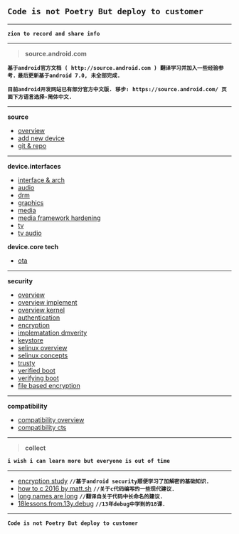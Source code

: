 
**```Code is not Poetry But deploy to customer```**
--

-----
**`zion to record and share info`**

-----
>**source.android.com**

**`基于android官方文档 ( http://source.android.com ) 翻译学习并加入一些经验参考.`**
**`最后更新基于android 7.0, 未全部完成.`**

**`目前android开发网站已有部分官方中文版. 移步: https://source.android.com/ 页面下方语言选择-简体中文.`**

-----
**source**

 - [overview](https://github.com/bluefalconjun/bluefalconjun.github.io/blob/master/source.android.com/android.source.overview.md)
 - [add new device](https://github.com/bluefalconjun/bluefalconjun.github.io/blob/master/source.android.com/android.source.addnewdev.md)
 - [git & repo](https://github.com/bluefalconjun/bluefalconjun.github.io/blob/master/source.android.com/android.source.developing.gitrepo.md)

-----
**device.interfaces**

 - [interface & arch](https://github.com/bluefalconjun/bluefalconjun.github.io/blob/master/source.android.com/android.device.arch.md)
 - [audio](https://github.com/bluefalconjun/bluefalconjun.github.io/blob/master/source.android.com/android.device.audio.md)
 - [drm](https://github.com/bluefalconjun/bluefalconjun.github.io/blob/master/source.android.com/android.device.drm.md)
 - [graphics](https://github.com/bluefalconjun/bluefalconjun.github.io/blob/master/source.android.com/android.device.graphics.md)
 - [media](https://github.com/bluefalconjun/bluefalconjun.github.io/blob/master/source.android.com/android.device.media.md)
 - [media framework hardening](https://github.com/bluefalconjun/bluefalconjun.github.io/blob/master/source.android.com/android.device.media.framework.md)
 - [tv](https://github.com/bluefalconjun/bluefalconjun.github.io/blob/master/source.android.com/android.device.tv.md)
 - [tv audio](https://github.com/bluefalconjun/bluefalconjun.github.io/blob/master/source.android.com/android.device.tv.audio.md)

**device.core tech**
- [ota](https://github.com/bluefalconjun/bluefalconjun.github.io/blob/master/source.android.com/android.device.tech.ota.md)

-----
**security**

 - [overview](https://github.com/bluefalconjun/bluefalconjun.github.io/blob/master/source.android.com/android.security.overview.md)
 - [overview implement](https://github.com/bluefalconjun/bluefalconjun.github.io/blob/master/source.android.com/android.security.overview.implement.md)
 - [overview kernel](https://github.com/bluefalconjun/bluefalconjun.github.io/blob/master/source.android.com/android.security.overview.kernel.md) 
 - [authentication](https://github.com/bluefalconjun/bluefalconjun.github.io/blob/master/source.android.com/android.security.authentication.md)
 - [encryption](https://github.com/bluefalconjun/bluefalconjun.github.io/blob/master/source.android.com/android.security.encryption.md)
 - [implematation dmverity](https://github.com/bluefalconjun/bluefalconjun.github.io/blob/master/source.android.com/android.security.imple.dmverity.md)
 - [keystore](https://github.com/bluefalconjun/bluefalconjun.github.io/blob/master/source.android.com/android.security.keystore.md)
 - [selinux overview](https://github.com/bluefalconjun/bluefalconjun.github.io/blob/master/source.android.com/android.security.selinux.overview.md)
 - [selinux concepts](https://github.com/bluefalconjun/bluefalconjun.github.io/blob/master/source.android.com/android.security.selinux.concepts.md)
 - [trusty](https://github.com/bluefalconjun/bluefalconjun.github.io/blob/master/source.android.com/android.security.trusty.md)
 - [verified boot](https://github.com/bluefalconjun/bluefalconjun.github.io/blob/master/source.android.com/android.security.verifiedboot.md)
 - [verifying boot](https://github.com/bluefalconjun/bluefalconjun.github.io/blob/master/source.android.com/android.security.verifyingboot.md)
 - [file based encryption](https://github.com/bluefalconjun/bluefalconjun.github.io/blob/master/source.android.com/android.security.encryption.filebased.md)

-----
**compatibility**

 - [compatibility overview](https://github.com/bluefalconjun/bluefalconjun.github.io/blob/master/source.android.com/android.compatibility.overview.md)
 - [compatibility cts](https://github.com/bluefalconjun/bluefalconjun.github.io/blob/master/source.android.com/android.compatibility.cts.md)

-----
>**collect**

**`i wish i can learn more but everyone is out of time`**

-----
 - [encryption study](https://github.com/bluefalconjun/bluefalconjun.github.io/blob/master/collect/encryption.study.md)    **`//基于android security顺便学习了加解密的基础知识.`**
 - [how to c 2016 by matt.sh](https://github.com/bluefalconjun/bluefalconjun.github.io/blob/master/collect/lang.c.howtoc2016.md)   **`//关于c代码编写的一些现代建议.`**
 - [long names are long](https://github.com/bluefalconjun/bluefalconjun.github.io/blob/master/collect/long.names.are.long.md)    **`//翻译自关于代码中长命名的建议.`**
 - [18lessons.from.13y.debug](https://github.com/bluefalconjun/bluefalconjun.github.io/blob/master/collect/18lessons.from.13y.debug.md)    **`//13年debug中学到的18课.`**


-----
**```Code is not Poetry But deploy to customer```**
